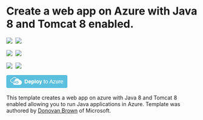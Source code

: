 # Create a web app on Azure with Java 8 and Tomcat 8 enabled.

<IMG SRC="https://azbotstorage.blob.core.windows.net/badges/201-web-app-java-tomcat/PublicLastTestDate.svg" />&nbsp;
<IMG SRC="https://azbotstorage.blob.core.windows.net/badges/201-web-app-java-tomcat/PublicDeployment.svg" />&nbsp;

<IMG SRC="https://azbotstorage.blob.core.windows.net/badges/201-web-app-java-tomcat/FairfaxLastTestDate.svg" />&nbsp;
<IMG SRC="https://azbotstorage.blob.core.windows.net/badges/201-web-app-java-tomcat/FairfaxDeployment.svg" />&nbsp;

<IMG SRC="https://azbotstorage.blob.core.windows.net/badges/201-web-app-java-tomcat/BestPracticeResult.svg" />&nbsp;
<IMG SRC="https://azbotstorage.blob.core.windows.net/badges/201-web-app-java-tomcat/CredScanResult.svg" />&nbsp;

<a href="https://portal.azure.com/#create/Microsoft.Template/uri/https%3A%2F%2Fraw.githubusercontent.com%2FAzure%2Fazure-quickstart-templates%2Fmaster%2F201-web-app-java-tomcat%2Fazuredeploy.json" target="_blank">
    <img src="https://raw.githubusercontent.com/Azure/azure-quickstart-templates/master/1-CONTRIBUTION-GUIDE/images/deploytoazure.png"/>
</a>

This template creates a web app on azure with Java 8 and Tomcat 8 enabled allowing you to run Java applications in Azure.  Template was authored by [Donovan Brown](http://twitter.com/DonovanBrown) of Microsoft. 
